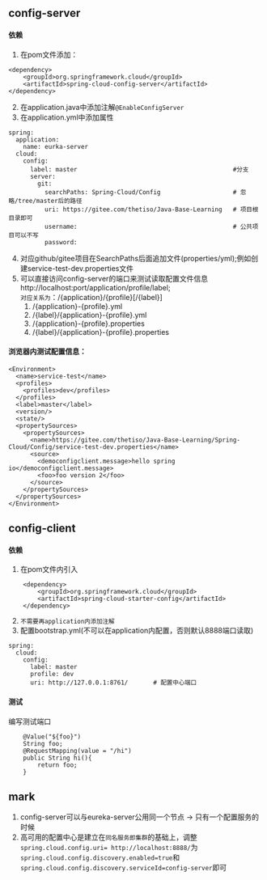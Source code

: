 ## config-server
#### 依赖
1. 在pom文件添加：
```
<dependency>
	<groupId>org.springframework.cloud</groupId>
	<artifactId>spring-cloud-config-server</artifactId>
</dependency>
```
2. 在application.java中添加注解`@EnableConfigServer`
3. 在application.yml中添加属性
```
spring:
  application:
    name: eurka-server
  cloud: 
    config: 
      label: master                                           #分支
      server: 
        git:
          searchPaths: Spring-Cloud/Config                    # 忽略/tree/master后的路径
          uri: https://gitee.com/thetiso/Java-Base-Learning   # 项目根目录即可
          username: 										  # 公共项目可以不写
          password: 
```
4. 对应github/gitee项目在SearchPaths后面追加文件(properties/yml);例如创建service-test-dev.properties文件
5. 可以直接访问config-server的端口来测试读取配置文件信息 http://localhost:port/application/profile/label;     
`对应关系为`：/{application}/{profile}[/{label}]
	1. /{application}-{profile}.yml
	2. /{label}/{application}-{profile}.yml
	3. /{application}-{profile}.properties
	4. /{label}/{application}-{profile}.properties

#### 浏览器内测试配置信息：
```
<Environment> 
  <name>service-test</name>  
  <profiles> 
    <profiles>dev</profiles> 
  </profiles>  
  <label>master</label>  
  <version/>  
  <state/>  
  <propertySources> 
    <propertySources> 
      <name>https://gitee.com/thetiso/Java-Base-Learning/Spring-Cloud/Config/service-test-dev.properties</name>  
      <source> 
        <democonfigclient.message>hello spring io</democonfigclient.message>  
        <foo>foo version 2</foo> 
      </source> 
    </propertySources> 
  </propertySources> 
</Environment>

```

## config-client
#### 依赖
1. 在pom文件内引入
```
 	<dependency>
		<groupId>org.springframework.cloud</groupId>
		<artifactId>spring-cloud-starter-config</artifactId>
	</dependency>
```
2. `不需要再application内添加注解`
3. 配置bootstrap.yml(不可以在application内配置，否则默认8888端口读取)
```
spring:
  cloud: 
    config: 
      label: master
      profile: dev
      uri: http://127.0.0.1:8761/		# 配置中心端口
```

#### 测试
编写测试端口
```
	@Value("${foo}")
	String foo;
	@RequestMapping(value = "/hi")
	public String hi(){
		return foo;
	}
```

## mark
1. config-server可以与eureka-server公用同一个节点 →  只有一个配置服务的时候
2. 高可用的配置中心是建立在`同名服务即集群`的基础上，调整`spring.cloud.config.uri= http://localhost:8888/`为`spring.cloud.config.discovery.enabled=true`和
`spring.cloud.config.discovery.serviceId=config-server`即可

